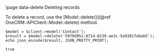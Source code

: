 \page data-delete Deleting records

To delete a record, use the [Model::delete()](@ref OneCRM::APIClient::Model::delete)
method.

~~~~~~~~~~~~~{.php}
$model = $client->model('Contact');
$result = $model->delete('5979d952-8714-8239-ae3c-5a9101fabab5');
echo json_encode($result, JSON_PRETTY_PRINT);
~~~~~~~~~~~~~

~~~~~~~~~~~~~
true
~~~~~~~~~~~~~
